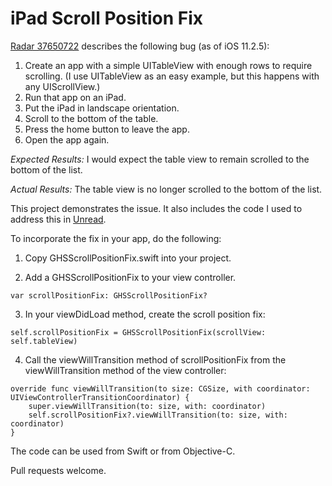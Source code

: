 # iPad Scroll Position Fix

[Radar 37650722](https://openradar.appspot.com/radar?id=5505691045330944) describes the following bug (as of iOS 11.2.5):

1. Create an app with a simple UITableView with enough rows to require scrolling. (I use UITableView as an easy example, but this happens with any UIScrollView.)
2. Run that app on an iPad.
3. Put the iPad in landscape orientation.
4. Scroll to the bottom of the table.
5. Press the home button to leave the app.
6. Open the app again.

*Expected Results:* I would expect the table view to remain scrolled to the bottom of the list.

*Actual Results:* The table view is no longer scrolled to the bottom of the list.

This project demonstrates the issue. It also includes the code I used to address this in [Unread](https://www.goldenhillsoftware.com/unread/).

To incorporate the fix in your app, do the following:

1. Copy GHSScrollPositionFix.swift into your project.

2. Add a GHSScrollPositionFix to your view controller.

````
var scrollPositionFix: GHSScrollPositionFix?
````

3. In your viewDidLoad method, create the scroll position fix:

````
self.scrollPositionFix = GHSScrollPositionFix(scrollView: self.tableView)
````

4. Call the viewWillTransition method of scrollPositionFix from the viewWillTransition method of the view controller:

````
override func viewWillTransition(to size: CGSize, with coordinator: UIViewControllerTransitionCoordinator) {
    super.viewWillTransition(to: size, with: coordinator)
    self.scrollPositionFix?.viewWillTransition(to: size, with: coordinator)
}
````

The code can be used from Swift or from Objective-C.

Pull requests welcome.